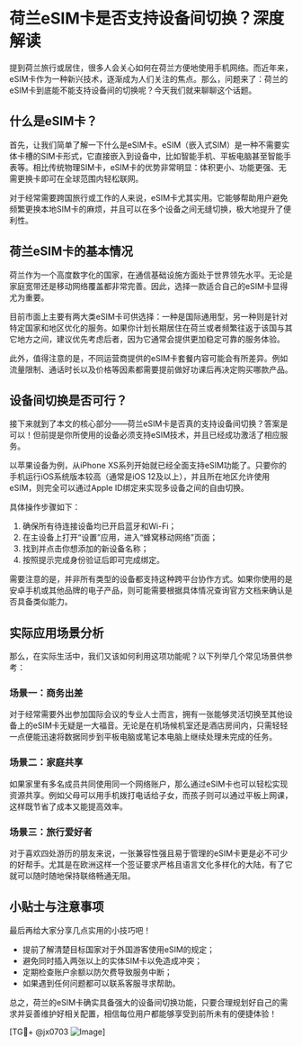 # 荷兰eSIM卡是否支持设备间切换？深度解读

提到荷兰旅行或居住，很多人会关心如何在荷兰方便地使用手机网络。而近年来，eSIM卡作为一种新兴技术，逐渐成为人们关注的焦点。那么，问题来了：荷兰的eSIM卡到底能不能支持设备间的切换呢？今天我们就来聊聊这个话题。

## 什么是eSIM卡？

首先，让我们简单了解一下什么是eSIM卡。eSIM（嵌入式SIM）是一种不需要实体卡槽的SIM卡形式，它直接嵌入到设备中，比如智能手机、平板电脑甚至智能手表等。相比传统物理SIM卡，eSIM卡的优势非常明显：体积更小、功能更强、无需更换卡即可在全球范围内轻松联网。

对于经常需要跨国旅行或工作的人来说，eSIM卡尤其实用。它能够帮助用户避免频繁更换本地SIM卡的麻烦，并且可以在多个设备之间无缝切换，极大地提升了便利性。

## 荷兰eSIM卡的基本情况

荷兰作为一个高度数字化的国家，在通信基础设施方面处于世界领先水平。无论是家庭宽带还是移动网络覆盖都非常完善。因此，选择一款适合自己的eSIM卡显得尤为重要。

目前市面上主要有两大类eSIM卡可供选择：一种是国际通用型，另一种则是针对特定国家和地区优化的服务。如果你计划长期居住在荷兰或者频繁往返于该国与其它地方之间，建议优先考虑后者，因为它通常会提供更加稳定可靠的服务体验。

此外，值得注意的是，不同运营商提供的eSIM卡套餐内容可能会有所差异。例如流量限制、通话时长以及价格等因素都需要提前做好功课后再决定购买哪款产品。

## 设备间切换是否可行？

接下来就到了本文的核心部分——荷兰eSIM卡是否真的支持设备间切换？答案是可以！但前提是你所使用的设备必须支持eSIM技术，并且已经成功激活了相应服务。

以苹果设备为例，从iPhone XS系列开始就已经全面支持eSIM功能了。只要你的手机运行iOS系统版本较高（通常是iOS 12及以上），并且所在地区允许使用eSIM，则完全可以通过Apple ID绑定来实现多设备之间的自由切换。

具体操作步骤如下：
1. 确保所有待连接设备均已开启蓝牙和Wi-Fi；
2. 在主设备上打开“设置”应用，进入“蜂窝移动网络”页面；
3. 找到并点击你想添加的新设备名称；
4. 按照提示完成身份验证后即可完成绑定。

需要注意的是，并非所有类型的设备都支持这种跨平台协作方式。如果你使用的是安卓手机或其他品牌的电子产品，则可能需要根据具体情况查询官方文档来确认是否具备类似能力。

## 实际应用场景分析

那么，在实际生活中，我们又该如何利用这项功能呢？以下列举几个常见场景供参考：

### 场景一：商务出差
对于经常需要外出参加国际会议的专业人士而言，拥有一张能够灵活切换至其他设备上的eSIM卡无疑是一大福音。无论是在机场候机室还是酒店房间内，只需轻轻一点便能迅速将数据同步到平板电脑或笔记本电脑上继续处理未完成的任务。

### 场景二：家庭共享
如果家里有多名成员共同使用同一个网络账户，那么通过eSIM卡也可以轻松实现资源共享。例如父母可以用手机拨打电话给子女，而孩子则可以通过平板上网课，这样既节省了成本又能提高效率。

### 场景三：旅行爱好者
对于喜欢四处游历的朋友来说，一张兼容性强且易于管理的eSIM卡更是必不可少的好帮手。尤其是在欧洲这样一个签证要求严格且语言文化多样化的大陆，有了它就可以随时随地保持联络畅通无阻。

## 小贴士与注意事项

最后再给大家分享几点实用的小技巧吧！
- 提前了解清楚目标国家对于外国游客使用eSIM的规定；
- 避免同时插入两张以上的实体SIM卡以免造成冲突；
- 定期检查账户余额以防欠费导致服务中断；
- 如果遇到任何问题都可以联系客服寻求帮助。

总之，荷兰的eSIM卡确实具备强大的设备间切换功能，只要合理规划好自己的需求并妥善维护好相关配置，相信每位用户都能够享受到前所未有的便捷体验！

[TG💪+ @jx0703 ![Image](https://github.com/user-attachments/assets/dbca1d08-cadb-493c-b0ec-ad6f7a83f270)]